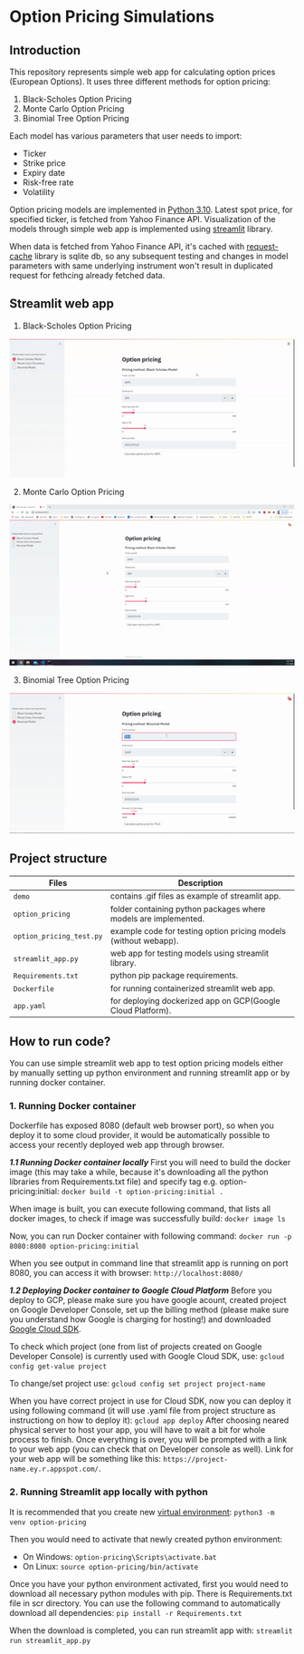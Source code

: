 # Option Pricing Simulations

## Introduction

This repository represents simple web app for calculating option prices (European Options). It uses three different methods for option pricing:

1. Black-Scholes Option Pricing
2. Monte Carlo Option Pricing
3. Binomial Tree Option Pricing

Each model has various parameters that user needs to import:

- Ticker
- Strike price
- Expiry date
- Risk-free rate
- Volatility

Option pricing models are implemented in [Python 3.10](https://www.python.org/downloads/release/python-31010/). Latest spot price, for specified ticker, is fetched from Yahoo Finance API. Visualization of the models through simple web app is implemented using [streamlit](https://www.streamlit.io/) library.

When data is fetched from Yahoo Finance API, it's cached with [request-cache](https://github.com/reclosedev/requests-cache) library is sqlite db, so any subsequent testing and changes in model parameters with same underlying instrument won't result in duplicated request for fethcing already fetched data.

## Streamlit web app

1. Black-Scholes Option Pricing

![black-scholes-demo](./demo/streamlit-webapp-BS.gif)

2. Monte Carlo Option Pricing

![monte-carlo-demo](./demo/streamlit-webapp-MC.gif)

3. Binomial Tree Option Pricing

![binomial-tree-demo](./demo/streamlit-webapp-BC.gif)

## Project structure

| Files                      | Description                                                      |
| -------------------------- | ---------------------------------------------------------------- |
| `demo`                   | contains .gif files as example of streamlit app.                 |
| `option_pricing`         | folder containing python packages where models are implemented.  |
| `option_pricing_test.py` | example code for testing option pricing models (without webapp). |
| `streamlit_app.py`       | web app for testing models using streamlit library.              |
| `Requirements.txt`       | python pip package requirements.                                 |
| `Dockerfile`             | for running containerized streamlit web app.                     |
| `app.yaml`               | for deploying dockerized app on GCP(Google Cloud Platform).      |

## How to run code?

You can use simple streamlit web app to test option pricing models either by manually setting up python environment and running streamlit app or by running docker container.

### **1. Running Docker container**

Dockerfile has exposed 8080 (default web browser port), so when you deploy it to some cloud provider, it would be automatically possible to access your recently deployed web app through browser.

***1.1 Running Docker container locally***
First you will need to build the docker image (this may take a while, because it's downloading all the python libraries from Requirements.txt file) and specify tag e.g. option-pricing:initial:
`docker build -t option-pricing:initial .`

When image is built, you can execute following command, that lists all docker images, to check if image was successfully build:
`docker image ls`

Now, you can run Docker container with following command:
`docker run -p 8080:8080 option-pricing:initial`

When you see output in command line that streamlit app is running on port 8080, you can access it with browser:
`http://localhost:8080/`

***1.2 Deploying Docker container to Google Cloud Platform***
Before you deploy to GCP, please make sure you have google acount, created project on Google Developer Console, set up the billing method (please make sure you understand how Google is charging for hosting!) and downloaded [Google Cloud SDK](https://cloud.google.com/sdk/docs/quickstarts).

To check which project (one from list of projects created on Google Developer Console) is currently used with Google Cloud SDK, use:
`gcloud config get-value project`

To change/set project use:
`gcloud config set project project-name`

When you have correct project in use for Cloud SDK, now you can deploy it using following command (it will use .yaml file from project structure as instructiong on how to deploy it):
`gcloud app deploy`
After choosing neared physical server to host your app, you will have to wait a bit for whole process to finish. Once everything is over, you will be prompted with a link to your web app (you can check that on Developer console as well).
Link for your web app will be something like this: `https://project-name.ey.r.appspot.com/`.

### **2. Running Streamlit app locally with python**

It is recommended that you create new [virtual environment](https://docs.python.org/3.7/tutorial/venv.html):
`python3 -m venv option-pricing`

Then you would need to activate that newly created python environment:

* On Windows:
  `option-pricing\Scripts\activate.bat`
* On Linux:
  `source option-pricing/bin/activate`

Once you have your python environment activated, first you would need to download all necessary python modules with pip. There is Requirements.txt file in scr directory. You can use the following command to automatically download all dependencies:
`pip install -r Requirements.txt`

When the download is completed, you can run streamlit app with:
`streamlit run streamlit_app.py`
